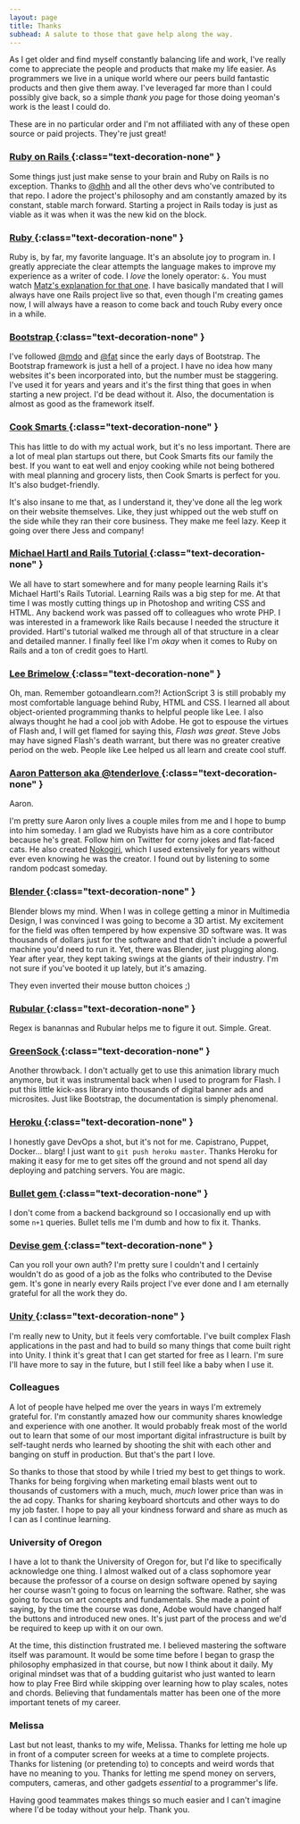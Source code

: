 ```yaml
---
layout: page
title: Thanks
subhead: A salute to those that gave help along the way.
---
```


As I get older and find myself constantly balancing life and work, I've really come to appreciate the people and products that make my life easier. As programmers we live in a unique world where our peers build fantastic products and then give them away. I've leveraged far more than I could possibly give back, so a simple *thank you* page for those doing yeoman's work is the least I could do.

These are in no particular order and I'm not affiliated with any of these open source or paid projects. They're just great!

### [Ruby on Rails <sup><i class="fas fa-external-link fa-xs"></i></sup>](https://rubyonrails.org/){:class="text-decoration-none" }

Some things just just make sense to your brain and Ruby on Rails is no exception. Thanks to [@dhh](https://twitter.com/dhh/) and all the other devs who've contributed to that repo. I adore the project's philosophy and am constantly amazed by its constant, stable march forward. Starting a project in Rails today is just as viable as it was when it was the new kid on the block.

### [Ruby <sup><i class="fas fa-external-link fa-xs"></i></sup>](https://www.ruby-lang.org/en/){:class="text-decoration-none" }

Ruby is, by far, my favorite language. It's an absolute joy to program in. I greatly appreciate the clear attempts the language makes to improve my experience as a writer of code. I *love* the lonely operator: `&.` You must watch [Matz's explanation for that one](https://www.youtube.com/watch?v=LE0g2TUsJ4U#t=16m36s). I have basically mandated that I will always have one Rails project live so that, even though I'm creating games now, I will always have a reason to come back and touch Ruby every once in a while. 

### [Bootstrap <sup><i class="fas fa-external-link fa-xs"></i></sup>](https://getbootstrap.com/){:class="text-decoration-none" }

I've followed [@mdo](https://twitter.com/mdo) and [@fat](https://twitter.com/fat) since the early days of Bootstrap. The Bootstrap framework is just a hell of a project. I have no idea how many websites it's been incorporated into, but the number must be staggering. I've used it for years and years and it's the first thing that goes in when starting a new project. I'd be dead without it. Also, the documentation is almost as good as the framework itself.

### [Cook Smarts <sup><i class="fas fa-external-link fa-xs"></i></sup>](https://www.cooksmarts.com/){:class="text-decoration-none" }

This has little to do with my actual work, but it's no less important. There are a lot of meal plan startups out there, but Cook Smarts fits our family the best. If you want to eat well and enjoy cooking while not being bothered with meal planning and grocery lists, then Cook Smarts is perfect for you. It's also budget-friendly. 

It's also insane to me that, as I understand it, they've done all the leg work on their website themselves. Like, they just whipped out the web stuff on the side while they ran their core business. They make me feel lazy. Keep it going over there Jess and company!  

### [Michael Hartl and Rails Tutorial <sup><i class="fas fa-external-link fa-xs"></i></sup>](https://www.railstutorial.org/){:class="text-decoration-none" }

We all have to start somewhere and for many people learning Rails it's Michael Hartl's Rails Tutorial. Learning Rails was a big step for me. At that time I was mostly cutting things up in Photoshop and writing CSS and HTML. Any backend work was passed off to colleagues who wrote PHP. I was interested in a framework like Rails because I needed the structure it provided. Hartl's tutorial walked me through all of that structure in a clear and detailed manner. I finally feel like I'm *okay* when it comes to Ruby on Rails and a ton of credit goes to Hartl. 

### [Lee Brimelow <sup><i class="fas fa-external-link fa-xs"></i></sup>](https://twitter.com/leebrimelow){:class="text-decoration-none" }

Oh, man. Remember gotoandlearn.com?! ActionScript 3 is still probably my most comfortable language behind Ruby, HTML and CSS. I learned all about object-oriented programming thanks to helpful people like Lee. I also always thought he had a cool job with Adobe. He got to espouse the virtues of Flash and, I will get flamed for saying this, *Flash was great*. Steve Jobs may have signed Flash's death warrant, but there was no greater creative period on the web. People like Lee helped us all learn and create cool stuff.

### [Aaron Patterson aka @tenderlove <sup><i class="fas fa-external-link fa-xs"></i></sup>](https://twitter.com/tenderlove){:class="text-decoration-none" }

Aaron.

I'm pretty sure Aaron only lives a couple miles from me and I hope to bump into him someday. I am glad we Rubyists have him as a core contributor because he's great. Follow him on Twitter for corny jokes and flat-faced cats. He also created [Nokogiri](https://nokogiri.org/), which I used extensively for years without ever even knowing he was the creator. I found out by listening to some random podcast someday. 

### [Blender <sup><i class="fas fa-external-link fa-xs"></i></sup>](https://www.blender.org/){:class="text-decoration-none" }

Blender blows my mind. When I was in college getting a minor in Multimedia Design, I was convinced I was going to become a 3D artist. My excitement for the field was often tempered by how expensive 3D software was. It was thousands of dollars just for the software and that didn't include a powerful machine you'd need to run it. Yet, there was Blender, just plugging along. Year after year, they kept taking swings at the giants of their industry. I'm not sure if you've booted it up lately, but it's amazing.

They even inverted their mouse button choices ;)

### [Rubular <sup><i class="fas fa-external-link fa-xs"></i></sup>](https://rubular.com/){:class="text-decoration-none" }

Regex is banannas and Rubular helps me to figure it out. Simple. Great.

### [GreenSock <sup><i class="fas fa-external-link fa-xs"></i></sup>](https://greensock.com/){:class="text-decoration-none" }

Another throwback. I don't actually get to use this animation library much anymore, but it was instrumental back when I used to program for Flash. I put this little kick-ass library into thousands of digital banner ads and microsites. Just like Bootstrap, the documentation is simply phenomenal. 

### [Heroku <sup><i class="fas fa-external-link fa-xs"></i></sup>](https://heroku.com/){:class="text-decoration-none" }

I honestly gave DevOps a shot, but it's not for me. Capistrano, Puppet, Docker... blarg! I just want to `git push heroku master`. Thanks Heroku for making it easy for me to get sites off the ground and not spend all day deploying and patching servers. You are magic.

### [Bullet gem <sup><i class="fas fa-external-link fa-xs"></i></sup>](https://github.com/flyerhzm/bullet){:class="text-decoration-none" }

I don't come from a backend background so I occasionally end up with some `n+1` queries. Bullet tells me I'm dumb and how to fix it. Thanks.

### [Devise gem <sup><i class="fas fa-external-link fa-xs"></i></sup>](https://github.com/plataformatec/devise){:class="text-decoration-none" }

Can you roll your own auth? I'm pretty sure I couldn't and I certainly wouldn't do as good of a job as the folks who contributed to the Devise gem. It's gone in nearly every Rails project I've ever done and I am eternally grateful for all the work they do. 

### [Unity <sup><i class="fas fa-external-link fa-xs"></i></sup>](https://unity.com/){:class="text-decoration-none" }

I'm really new to Unity, but it feels very comfortable. I've built complex Flash applications in the past and had to build so many things that come built right into Unity. I think it's great that I can get started for free as I learn. I'm sure I'll have more to say in the future, but I still feel like a baby when I use it.

### Colleagues

A lot of people have helped me over the years in ways I'm extremely grateful for. I'm constantly amazed how our community shares knowledge and experience with one another. It would probably freak most of the world out to learn that some of our most important digital infrastructure is built by self-taught nerds who learned by shooting the shit with each other and banging on stuff in production. But that's the part I love.

So thanks to those that stood by while I tried my best to get things to work. Thanks for being forgiving when marketing email blasts went out to thousands of customers with a much, much, *much* lower price than was in the ad copy. Thanks for sharing keyboard shortcuts and other ways to do my job faster. I hope to pay all your kindness forward and share as much as I can as I continue learning.

### University of Oregon

I have a lot to thank the University of Oregon for, but I'd like to specifically acknowledge one thing. I almost walked out of a class sophomore year because the professor of a course on design software opened by saying her course wasn't going to focus on learning the software. Rather, she was going to focus on art concepts and fundamentals. She made a point of saying, by the time the course was done, Adobe would have changed half the buttons and introduced new ones. It's just part of the process and we'd be required to keep up with it on our own.

At the time, this distinction frustrated me. I believed mastering the software itself was paramount. It would be some time before I began to grasp the philosophy emphasized in that course, but now I think about it daily. My original mindset was that of a budding guitarist who just wanted to learn how to play Free Bird while skipping over learning how to play scales, notes and chords. Believing that fundamentals matter has been one of the more important tenets of my career.

### Melissa
 
Last but not least, thanks to my wife, Melissa. Thanks for letting me hole up in front of a computer screen for weeks at a time to complete projects. Thanks for listening (or pretending to) to concepts and weird words that have no meaning to you. Thanks for letting me spend money on servers, computers, cameras, and other gadgets *essential* to a programmer's life.

Having good teammates makes things so much easier and I can't imagine where I'd be today without your help. Thank you.